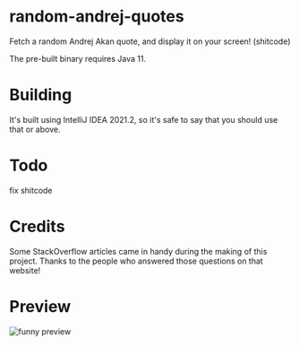 # random-andrej-quotes
Fetch a random Andrej Akan quote, and display it on your screen! (shitcode)

The pre-built binary requires Java 11.

# Building

It's built using IntelliJ IDEA 2021.2, so it's safe to say that you should use that or above.

# Todo

fix shitcode

# Credits

Some StackOverflow articles came in handy during the making of this project. Thanks to the people who answered those questions on that website!

# Preview

![funny preview](https://i.ibb.co/vdKm7bw/funny-and-hilarious.png)
